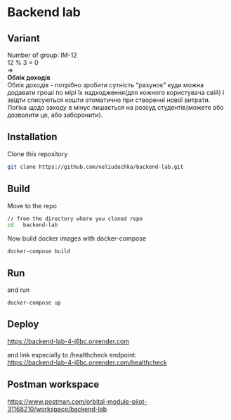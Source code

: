 # Backend lab

## Variant
Number of group: IM-12  
12 % 3 = 0  
=>  
**Облік доходів**  
Облік доходів - потрібно зробити сутність “рахунок” куди можна додавати гроші по мірі їх надходження(для кожного користувача свій) і звідти списуються кошти атоматично при створенні нової витрати. Логіка щодо заходу в мінус лишається на розсуд студентів(можете або дозволити це, або заборонити).

## Installation

Clone this repository
```bash
git clone https://github.com/neliudochka/backend-lab.git
```

## Build

Move to the repo
```bash
// from the directory where you cloned repo  
cd   backend-lab
```

Now build docker images with docker-compose
 ```
 docker-compose build
``` 

## Run

and run
 ```
 docker-compose up
``` 

## Deploy  
https://backend-lab-4-j6bc.onrender.com  
  
and link especially to /healthcheck endpoint:  
https://backend-lab-4-j6bc.onrender.com/healthcheck

## Postman workspace
https://www.postman.com/orbital-module-pilot-31168210/workspace/backend-lab
